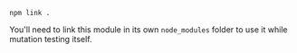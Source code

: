 ```
npm link .
```

You'll need to link this module in its own `node_modules` folder to use it while mutation testing itself.
